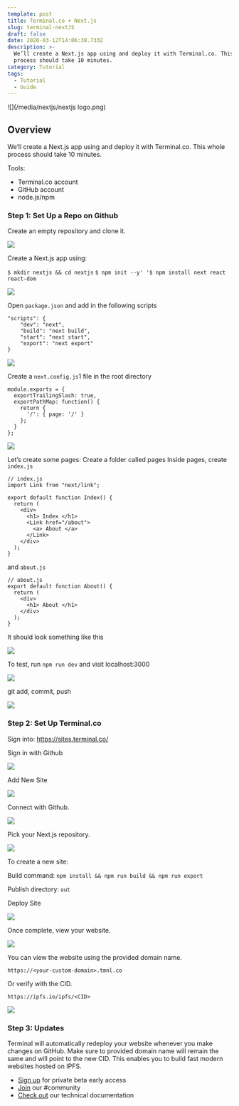 ```yaml
---
template: post
title: Terminal.co + Next.js
slug: terminal-nextJS
draft: false
date: 2020-03-12T14:06:38.733Z
description: >-
  We’ll create a Next.js app using and deploy it with Terminal.co. This whole
  process should take 10 minutes.
category: Tutorial
tags:
  - Tutorial
  - Guide
---
```

![](/media/nextjs/nextjs logo.png)

## Overview

We’ll create a Next.js app using and deploy it with Terminal.co. This whole process should take 10 minutes.

Tools:

* Terminal.co account
* GitHub account
* node.js/npm

### Step 1: Set Up a Repo on Github

Create an empty repository and clone it.

![](/media/nextjs/CreateRepo.png)

Create a Next.js app using:

`$ mkdir nextjs && cd nextjs` `$ npm init --y'
'$ npm install next react react-dom`

![](/media/nextjs/CreateNextjsapp.png)

Open `package.json` and add in the following scripts



```
"scripts": {
    "dev": "next",
    "build": "next build",
    "start": "next start",
    "export": "next export"  
}
```

![](/media/nextjs/Openpackagejson.png)

Create a `next.config.js`1 file in the root directory

```
module.exports = {
  exportTrailingSlash: true,
  exportPathMap: function() {
    return {
      '/': { page: '/' }
    };
  }
};
```

![](/media/nextjs/createNextConfigJS.png)

Let’s create some pages: Create a folder called pages Inside pages, create `index.js`

```
// index.js
import Link from "next/link";

export default function Index() {
  return (
    <div>
      <h1> Index </h1>
      <Link href="/about">
        <a> About </a>
      </Link>
    </div>
  );
}
```

and `about.js`

```
// about.js
export default function About() {
  return (
    <div>
      <h1> About </h1>
    </div>
  );
}
```

It should look something like this

![](/media/nextjs/indexJSAboutJS.png)

To test, run `npm run dev` and visit localhost:3000

![](/media/nextjs/localhost3000.png)

git add, commit, push

![](/media/nextjs/gitcommit.png)

### Step 2: Set Up Terminal.co

Sign into: https://sites.terminal.co/

Sign in with Github

![](/media/nextjs/signin.png)

Add New Site

![](/media/nextjs/addsite.png)

Connect with Github.

![](/media/nextjs/connectGithub.png)

Pick your Next.js repository.

![](/media/nextjs/picknextjsrepo.png)

To create a new site:

Build command: `npm install && npm run build && npm run export`

Publish directory: `out`

Deploy Site

![](/media/nextjs/deploySite.png)

Once complete, view your website.

![](/media/nextjs/viewSite.png)

You can view the website using the provided domain name.

`https://<your-custom-domain>.tmnl.co`

Or verify with the CID.

`https://ipfs.io/ipfs/<CID>`

![](/media/nextjs/verifyCID.png)

### Step 3: Updates

Terminal will automatically redeploy your website whenever you make changes on GitHub. Make sure to provided domain name will remain the same and will point to the new CID. This enables you to build fast modern websites hosted on IPFS.

* [Sign up](https://terminalbeta.typeform.com/to/kionHH) for private beta early access
* [Join](https://join.slack.com/t/terminal-public/shared_invite/enQtOTM1MjQ3NTExMDU3LTNkYjU1ZGJhZGUyYjgwN2I3OThjY2U5OThlMGY2MGY0OGYxMDI1OWIwMTMwYzViZGY4ZGU0NDA0YmY4ZjVhOTg) our #community
* [Check out](Https://docs.terminal.co) our technical documentation
